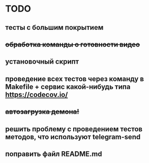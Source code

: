# TODO

## тесты с большим покрытием
## ~~обработка команды о готовности видео~~
## установочный скрипт
## проведение всех тестов через команду в Makefile + сервис какой-нибудь типа https://codecov.io/
## ~~автозагрузка демона!~~
## решить проблему с проведением тестов методов, что используют telegram-send
## поправить файл README.md 